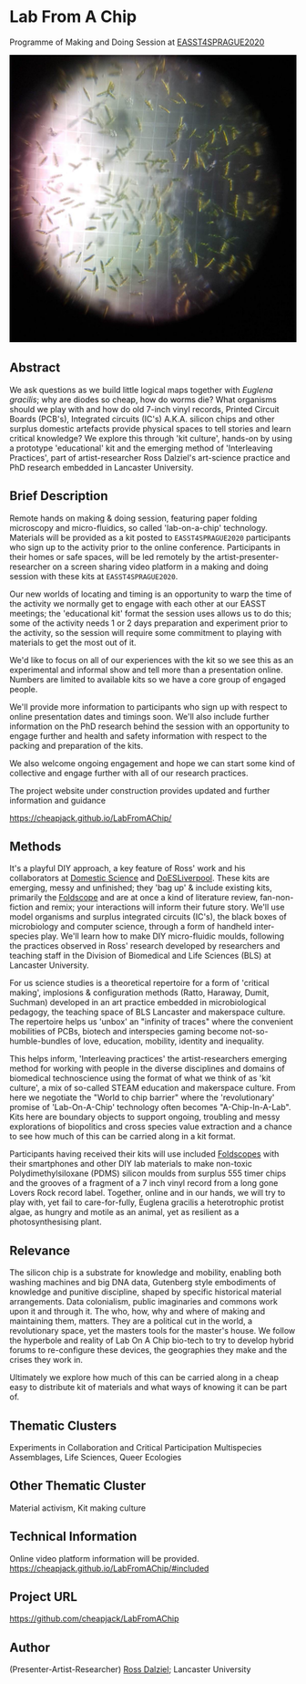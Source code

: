 #  Lab From A Chip
Programme of Making and Doing Session at [EASST4SPRAGUE2020](https://www.easst4s2020prague.org/)

![*Euglena gracilis* on a haemocytometer viewed under a DIY lasercut microscope](images/protistcount.jpg)

## Abstract

We ask questions as we build little logical maps together with *Euglena gracilis*; why are diodes so cheap, how do worms die? What organisms should we play with and how do old 7-inch vinyl records, Printed Circuit Boards (PCB's), Integrated circuits (IC's) A.K.A. silicon chips and other surplus domestic artefacts provide physical spaces to tell stories and learn critical knowledge? We explore this through 'kit culture', hands-on by using a prototype 'educational' kit and the emerging method of 'Interleaving Practices', part of artist-researcher Ross Dalziel's art-science practice and PhD research embedded in Lancaster University.

## Brief Description

Remote hands on making & doing session, featuring paper folding microscopy and micro-fluidics, so called 'lab-on-a-chip' technology. Materials will be provided as a kit posted to `EASST4SPRAGUE2020` participants who sign up to the activity prior to the online conference. Participants in their homes or safe spaces, will be led remotely by the artist-presenter-researcher on a screen sharing video platform in a making and doing session with these kits at `EASST4SPRAGUE2020`.

 Our new worlds of locating and timing is an opportunity to warp the time of the activity we normally get to engage with each other at our EASST meetings; the 'educational kit' format the session uses allows us to do this; some of the activity needs 1 or 2 days preparation and experiment prior to the activity, so the session will require some commitment to playing with materials to get the most out of it.

 We'd like to focus on all of our experiences with the kit so we see this as an experimental and informal show and tell more than a presentation online. Numbers are limited to available kits so we have a core group of engaged people.

We'll provide more information to participants who sign up with respect to online presentation dates and timings soon. We'll also include further information on the PhD research behind the session with an opportunity to engage further and health and safety information with respect to the packing and preparation of the kits.

We also welcome ongoing engagement and hope we can start some kind of collective and engage further with all of our research practices.

The project website under construction provides updated and  further information and guidance

https://cheapjack.github.io/LabFromAChip/

## Methods

It's a playful DIY approach, a key feature of Ross' work and his collaborators at [Domestic Science](https://domesticscience.org.uk/) and [DoESLiverpool](https://doesliverpool.com/). These kits are emerging, messy and unfinished; they 'bag up' & include existing kits, primarily the [Foldscope](https://www.foldscope.com/) and are at once a kind of literature review, fan-non-fiction and remix; your interactions will inform their future story. We'll use model organisms and surplus integrated circuits (IC's), the black boxes of microbiology and computer science, through a form of handheld inter-species play. We'll learn how to make DIY micro-fluidic moulds, following the practices observed in Ross' research developed by researchers and teaching staff in the Division of Biomedical and Life Sciences (BLS) at Lancaster University.

For us science studies is a theoretical repertoire for a form of 'critical making', implosions & configuration methods (Ratto, Haraway, Dumit, Suchman) developed in an art practice embedded in microbiological pedagogy, the teaching space of BLS Lancaster and makerspace culture. The repertoire helps us 'unbox' an "infinity of traces" where the convenient mobilities of PCBs, biotech and interspecies gaming become not-so-humble-bundles of love, education, mobility, identity and inequality.

This helps inform, 'Interleaving practices' the artist-researchers emerging method for working with people in the diverse disciplines and domains of biomedical technoscience using the format of what we think of as 'kit culture', a mix of so-called STEAM education and makerspace culture. From here we negotiate the "World to chip barrier" where the 'revolutionary' promise of 'Lab-On-A-Chip' technology often becomes "A-Chip-In-A-Lab". Kits here are boundary objects to support ongoing, troubling and messy explorations of biopolitics and cross species value extraction and a chance to see how much of this can be carried along in a kit format.

Participants having received their kits will use included [Foldscopes](https://www.foldscope.com/) with their smartphones and other DIY lab materials to make non-toxic Polydimethylsiloxane (PDMS) silicon moulds from surplus 555 timer chips and the grooves of a fragment of a 7 inch vinyl record from a long gone Lovers Rock record label. Together, online and in our hands, we will try to play with, yet fail to care-for-fully, Euglena gracilis a heterotrophic protist algae, as hungry and motile as an animal, yet as resilient as a photosynthesising plant.

## Relevance

The silicon chip is a substrate for knowledge and mobility, enabling both washing machines and big DNA data, Gutenberg style embodiments of knowledge and punitive discipline, shaped by specific historical material arrangements. Data colonialism, public imaginaries and commons work upon it and through it. The who, how, why and where of making and maintaining them, matters. They are a political cut in the world, a revolutionary space, yet the masters tools for the master's house. We follow the hyperbole and reality of Lab On A Chip bio-tech to try to develop hybrid forums to re-configure these devices, the geographies they make and the crises they work in.

Ultimately we explore how much of this can be carried along in a cheap easy to distribute kit of materials and what ways of knowing it can be part of.

## Thematic Clusters

Experiments in Collaboration and Critical Participation
Multispecies Assemblages, Life Sciences, Queer Ecologies

## Other Thematic Cluster

Material activism, Kit making culture

## Technical Information

Online video platform information will be provided.
https://cheapjack.github.io/LabFromAChip/#included

## Project URL

https://github.com/cheapjack/LabFromAChip

## Author
(Presenter-Artist-Researcher) [Ross Dalziel](mailto:r.dalziel@lancaster.ac.uk); Lancaster University
